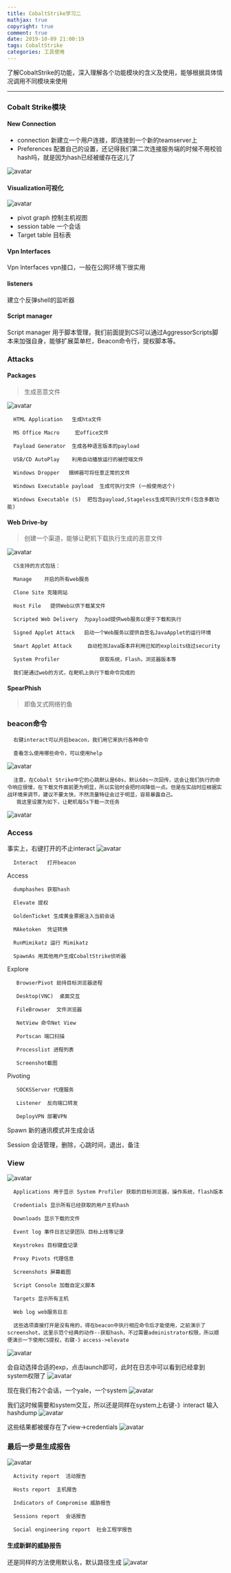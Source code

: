 ```yaml
---
title: CobaltStrike学习二
mathjax: true
copyright: true
comment: true
date: 2019-10-09 21:00:19
tags: CobaltStrike
categories: 工具使用
---
```

了解CobaltStrike的功能，深入理解各个功能模块的含义及使用，能够根据具体情况调用不同模块来使用


<!-- more -->

---

### Cobalt Strike模块
#### New Connection
- connection 新建立一个用户连接，即连接到一个新的teamserver上
- Preferences 配置自己的设置，还记得我们第二次连接服务端的时候不用校验hash吗，就是因为hash已经被缓存在这儿了

![avatar](https://raw.githubusercontent.com/alpha302/cloudimg/master/deedede.png)

#### Visualization可视化 
![avatar](https://raw.githubusercontent.com/alpha302/cloudimg/master/%25XVR(HW%24CVM10S)GTJ2O4IK.png)

- pivot graph   控制主机视图
- session table 一个会话
- Target table 目标表

#### Vpn lnterfaces 
Vpn lnterfaces  vpn接口，一般在公网环境下很实用

####  listeners
建立个反弹shell的监听器

#### Script manager
Script manager 用于脚本管理，我们前面提到CS可以通过AggressorScripts脚本来加强自身，能够扩展菜单栏，Beacon命令行，提权脚本等。

### Attacks
#### Packages
> 生成恶意文件


![avatar](https://raw.githubusercontent.com/alpha302/cloudimg/master/%7B%7DS%7DC0CY%5D4RVAQS7KCFW%40%7BU.png)  
  
      HTML Application   生成hta文件

      MS Office Macro     宏office文件

      Payload Generator  生成各种语言版本的payload

      USB/CD AutoPlay    利用自动播放运行的被控端文件

      Windows Dropper   捆绑器可将任意正常的文件

      Windows Executable payload  生成可执行文件 (一般使用这个)

      Windows Executable (S)  把包含payload,Stageless生成可执行文件(包含多数功能)

#### Web Drive-by
> 创建一个渠道，能够让靶机下载执行生成的恶意文件

![avatar](https://raw.githubusercontent.com/alpha302/cloudimg/master/wwwwwwwwwwwwwwwwww.png)

      CS支持的方式包括：

      Manage    开启的所有web服务

      Clone Site 克隆网站

      Host File   提供Web以供下载某文件

      Scripted Web Delivery  为payload提供web服务以便于下载和执行

      Signed Applet Attack   启动一个Web服务以提供自签名JavaApplet的运行环境

      Smart Applet Attack     自动检测Java版本并利用已知的exploits绕过security

      System Profiler             获取系统，Flash，浏览器版本等

      我们是通过web的方式，在靶机上执行下载命令完成的


#### SpearPhish
> 即鱼叉式网络钓鱼

### beacon命令
      右键interact可以开启beacon，我们用它来执行各种命令

      查看怎么使用哪些命令，可以使用help

![avatar](https://raw.githubusercontent.com/alpha302/cloudimg/master/GRY%608%25_%25VO382RDDX%60C_2DT.png)

      注意，在Cobalt Strike中它的心跳默认是60s，默认60s一次回传，这会让我们执行的命令响应很慢，在下载文件面前更为明显，所以实验时会把时间降低一点。但是在实战时应根据实战环境来调节，建议不要太快，不然流量特征会过于明显，容易暴露自己。
       我这里设置为如下，让靶机每5s下载一次任务

![avatar](https://raw.githubusercontent.com/alpha302/cloudimg/master/dededede.png)

### Access
事实上，右键打开的不止interact
![avatar](https://raw.githubusercontent.com/alpha302/cloudimg/master/eeeeeeeeeeeeeeee.png)

      Interact   打开beacon

Access

      dumphashes 获取hash

      Elevate 提权

      GoldenTicket 生成黄金票据注入当前会话

      MAketoken  凭证转换

      RunMimikatz 运行 Mimikatz

      SpawnAs 用其他用户生成CobaltStrike侦听器

Explore

       BrowserPivot 劫持目标浏览器进程

       Desktop(VNC)  桌面交互

       FileBrowser  文件浏览器

       NetView 命令Net View

       Portscan 端口扫描

       Processlist 进程列表

       Screenshot截图

Pivoting

       SOCKSServer 代理服务

       Listener  反向端口转发

       DeployVPN 部署VPN

Spawn 新的通讯模式并生成会话

Session 会话管理，删除，心跳时间，退出，备注

### View

![avatar](https://raw.githubusercontent.com/alpha302/cloudimg/master/X_SVGWCWGNL%2435%7BC%403%4099RC.png)

      Applications 用于显示 System Profiler 获取的目标浏览器，操作系统，flash版本

      Credentials 显示所有已经获取的用户主机hash

      Downloads 显示下载的文件

      Event log 事件日志记录团队 目标上线等记录

      Keystrokes 目标键盘记录

      Proxy Pivots 代理信息

      Screenshots 屏幕截图

      Script Console 加载自定义脚本

      Targets 显示所有主机

      Web log web服务日志

      这些选项直接打开是没有用的，得在beacon中执行相应命令后才能使用，之前演示了screenshot，这里示范个经典的动作--获取hash，不过需要administrator权限，所以顺便演示一下使用CS提权，右键-》access->elevate


![avatar](https://raw.githubusercontent.com/alpha302/cloudimg/master/%5BW%24%40%7DMLE1%7B18D%60%7BQN%25MC5%24F.png)

会自动选择合适的exp，点击launch即可，此时在日志中可以看到已经拿到system权限了
![avatar](https://raw.githubusercontent.com/alpha302/cloudimg/master/X28QG%40PG%40SH1%7B9%7B%24KH64PSQ.png)

现在我们有2个会话，一个yale，一个system
![avatar](https://raw.githubusercontent.com/alpha302/cloudimg/master/Y9KR0E%5BB3%7D7%5D%25%404%7DAJY8.png)

我们这时候需要和system交互，所以还是同样在system上右键-》interact
输入hashdump
![avatar](https://raw.githubusercontent.com/alpha302/cloudimg/master/SN%7DK5%7ENHG91%40M%6099JEUDAL.png)

这些结果都被缓存在了view->credentials
![avatar](https://raw.githubusercontent.com/alpha302/cloudimg/master/%5D%60AN3%406%5DTM9%7BXA4IYJ26S89.png)

###   最后一步是生成报告
![avatar](https://raw.githubusercontent.com/alpha302/cloudimg/master/_%60LNV0M_FY33TYMHR67.png)
   
      Activity report  活动报告

      Hosts report  主机报告

      Indicators of Compromise 威胁报告

      Sessions report  会话报告

      Social engineering report  社会工程学报告

#### 生成新鲜的威胁报告
还是同样的方法使用默认名，默认路径生成
![avatar](https://raw.githubusercontent.com/alpha302/cloudimg/master/FH1%25K0AL2YAFP9EXF%25JV.png)

